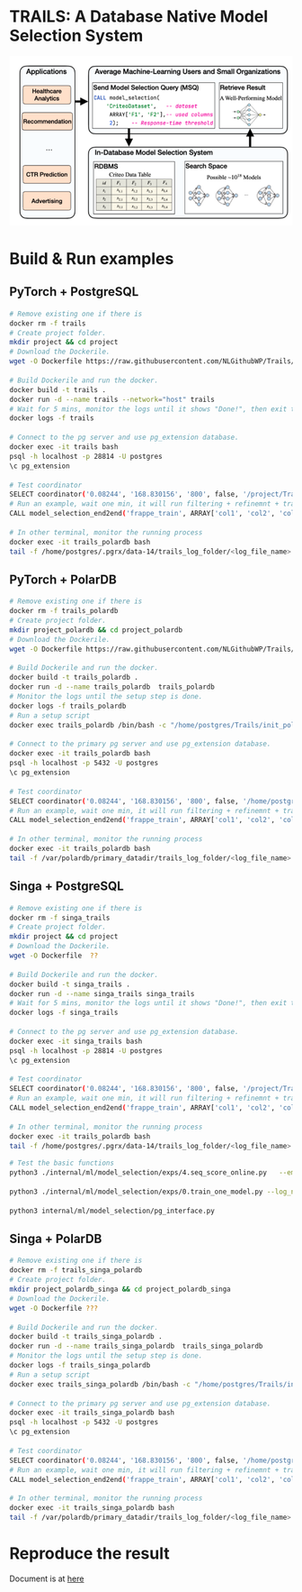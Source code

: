 <!--
    Licensed to the Apache Software Foundation (ASF) under one
    or more contributor license agreements.  See the NOTICE file
    distributed with < this work for additional information
    regarding copyright ownership.  The ASF licenses this file
    to you under the Apache License, Version 2.0 (the
    "License"); you may not use this file except in compliance
    with the License.  You may obtain a copy of the License at

      http://www.apache.org/licenses/LICENSE-2.0
    
    Unless required by applicable law or agreed to in writing,
    software distributed under the License is distributed on an
    "AS IS" BASIS, WITHOUT WARRANTIES OR CONDITIONS OF ANY
    KIND, either express or implied.  See the License for the
    specific language governing permissions and limitations
    under the License.
-->


# TRAILS: A Database Native Model Selection System

![image-20230702035806963](internal/ml/model_selection/documents/imgs/image-20230702035806963.png)

# Build & Run examples

## PyTorch + PostgreSQL

```bash
# Remove existing one if there is 
docker rm -f trails
# Create project folder.
mkdir project && cd project
# Download the Dockerile.
wget -O Dockerfile https://raw.githubusercontent.com/NLGithubWP/Trails/main/torch.psql.Dockerfile

# Build Dockerile and run the docker.
docker build -t trails .
docker run -d --name trails --network="host" trails
# Wait for 5 mins, monitor the logs until it shows "Done!", then exit the monitor
docker logs -f trails

# Connect to the pg server and use pg_extension database.
docker exec -it trails bash
psql -h localhost -p 28814 -U postgres
\c pg_extension

# Test coordinator
SELECT coordinator('0.08244', '168.830156', '800', false, '/project/Trails/internal/ml/model_selection/config.ini');
# Run an example, wait one min, it will run filtering + refinemnt + training the selected model.
CALL model_selection_end2end('frappe_train', ARRAY['col1', 'col2', 'col3', 'col4','col5','col6','col7','col8','col9','col10', 'label'], '10', '/project/Trails/internal/ml/model_selection/config.ini');

# In other terminal, monitor the running process
docker exec -it trails_polardb bash
tail -f /home/postgres/.pgrx/data-14/trails_log_folder/<log_file_name>
```
## PyTorch + PolarDB

```bash
# Remove existing one if there is 
docker rm -f trails_polardb
# Create project folder.
mkdir project_polardb && cd project_polardb
# Download the Dockerile.
wget -O Dockerfile https://raw.githubusercontent.com/NLGithubWP/Trails/main/torch.polarDB.Dockerfile

# Build Dockerile and run the docker.
docker build -t trails_polardb .
docker run -d --name trails_polardb  trails_polardb
# Monitor the logs until the setup step is done.
docker logs -f trails_polardb
# Run a setup script
docker exec trails_polardb /bin/bash -c "/home/postgres/Trails/init_polardb.sh"

# Connect to the primary pg server and use pg_extension database.
docker exec -it trails_polardb bash
psql -h localhost -p 5432 -U postgres 
\c pg_extension

# Test coordinator
SELECT coordinator('0.08244', '168.830156', '800', false, '/home/postgres/Trails/internal/ml/model_selection/config.ini');
# Run an example, wait one min, it will run filtering + refinemnt + training the selected model.
CALL model_selection_end2end('frappe_train', ARRAY['col1', 'col2', 'col3', 'col4','col5','col6','col7','col8','col9','col10', 'label'], '10', '/home/postgres/Trails/internal/ml/model_selection/config.ini');

# In other terminal, monitor the running process
docker exec -it trails_polardb bash
tail -f /var/polardb/primary_datadir/trails_log_folder/<log_file_name>
```

## Singa + PostgreSQL

```bash
# Remove existing one if there is 
docker rm -f singa_trails
# Create project folder.
mkdir project && cd project
# Download the Dockerile.
wget -O Dockerfile  ??

# Build Dockerile and run the docker.
docker build -t singa_trails .
docker run -d --name singa_trails singa_trails
# Wait for 5 mins, monitor the logs until it shows "Done!", then exit the monitor
docker logs -f singa_trails

# Connect to the pg server and use pg_extension database.
docker exec -it singa_trails bash
psql -h localhost -p 28814 -U postgres
\c pg_extension

# Test coordinator
SELECT coordinator('0.08244', '168.830156', '800', false, '/project/Trails/internal/ml/model_selection/config.ini');
# Run an example, wait one min, it will run filtering + refinemnt + training the selected model.
CALL model_selection_end2end('frappe_train', ARRAY['col1', 'col2', 'col3', 'col4','col5','col6','col7','col8','col9','col10', 'label'], '10', '/project/Trails/internal/ml/model_selection/config.ini');

# In other terminal, monitor the running process
docker exec -it trails_polardb bash
tail -f /home/postgres/.pgrx/data-14/trails_log_folder/<log_file_name>
```



```bash
# Test the basic functions 
python3 ./internal/ml/model_selection/exps/4.seq_score_online.py   --embedding_cache_filtering=True   --models_explore=10   --tfmem=synflow   --log_name=score_based   --search_space=mlp_sp   --num_layers=4   --hidden_choice_len=20   --base_dir=./dataset   --num_labels=2   --device=cpu   --batch_size=32   --dataset=frappe   --nfeat=5500   --nfield=10   --nemb=10   --workers=0   --result_dir=./exp_result/   --log_folder=log_foler

python3 ./internal/ml/model_selection/exps/0.train_one_model.py --log_name=train_log --search_space=mlp_sp --base_dir=./dataset --num_labels=2 --device=cpu --batch_size=10 --lr=0.01 --epoch=5 --iter_per_epoch=2000 --dataset=frappe --nfeat=5500 --nfield=10 --nemb=10 --workers=0 --result_dir=./exp_result/   --log_folder=log_foler

python3 internal/ml/model_selection/pg_interface.py
```

## Singa + PolarDB

```bash
# Remove existing one if there is 
docker rm -f trails_singa_polardb
# Create project folder.
mkdir project_polardb_singa && cd project_polardb_singa
# Download the Dockerile.
wget -O Dockerfile ???

# Build Dockerile and run the docker.
docker build -t trails_singa_polardb .
docker run -d --name trails_singa_polardb  trails_singa_polardb
# Monitor the logs until the setup step is done.
docker logs -f trails_singa_polardb
# Run a setup script
docker exec trails_singa_polardb /bin/bash -c "/home/postgres/Trails/init_polardb.sh"

# Connect to the primary pg server and use pg_extension database.
docker exec -it trails_singa_polardb bash
psql -h localhost -p 5432 -U postgres 
\c pg_extension

# Test coordinator
SELECT coordinator('0.08244', '168.830156', '800', false, '/home/postgres/Trails/internal/ml/model_selection/config.ini');
# Run an example, wait one min, it will run filtering + refinemnt + training the selected model.
CALL model_selection_end2end('frappe_train', ARRAY['col1', 'col2', 'col3', 'col4','col5','col6','col7','col8','col9','col10', 'label'], '10', '/home/postgres/Trails/internal/ml/model_selection/config.ini');

# In other terminal, monitor the running process
docker exec -it trails_singa_polardb bash
tail -f /var/polardb/primary_datadir/trails_log_folder/<log_file_name>
```

# Reproduce the result

Document is at [here](https://github.com/NLGithubWP/Trails/blob/main/internal/ml/model_selection/documents/README.md)

